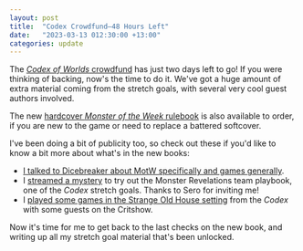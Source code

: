```yaml
---
layout: post
title:  "Codex Crowdfund—48 Hours Left"
date:   "2023-03-13 012:30:00 +13:00"
categories: update
--- 
```

The [_Codex of Worlds_ crowdfund](https://www.backerkit.com/c/evil-hat/codex-of-worlds) has just two days left to go! If you were thinking of backing, now's the time to do it. We've got a huge amount of extra material coming from the stretch goals, with several very cool guest authors involved.

The new [hardcover _Monster of the Week_ rulebook](https://evilhat.com/product/monster-of-the-week/) is also available to order, if you are new to the game or need to replace a battered softcover.

I've been doing a bit of publicity too, so check out these if you'd like to know a bit more about what's in the new books:

* [I talked to Dicebreaker about MotW specifically and games generally](https://www.dicebreaker.com/series/monster-of-the-week/interview/monster-of-the-week-rpg-designer-michael-sands).
* I [streamed a mystery](https://www.twitch.tv/videos/1756794743) to try out the Monster Revelations team playbook, one of the _Codex_ stretch goals. Thanks to Sero for inviting me!
* I [played some games in the Strange Old House setting](https://thecritshowpodcast.com/lets-play/codex-of-worlds/) from the _Codex_ with some guests on the Critshow.

Now it's time for me to get back to the last checks on the new book, and writing up all my stretch goal material that's been unlocked. 
